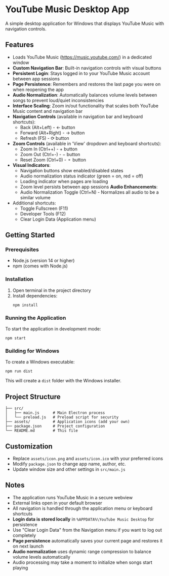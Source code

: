 # YouTube Music Desktop App

A simple desktop application for Windows that displays YouTube Music with navigation controls.

## Features

-   Loads YouTube Music (https://music.youtube.com/) in a dedicated window
-   **Custom Navigation Bar**: Built-in navigation controls with visual buttons
-   **Persistent Login**: Stays logged in to your YouTube Music account between app sessions
-   **Page Persistence**: Remembers and restores the last page you were on when reopening the app
-   **Audio Normalization**: Automatically balances volume levels between songs to prevent loud/quiet inconsistencies
-   **Interface Scaling**: Zoom in/out functionality that scales both YouTube Music content and navigation bar
-   **Navigation Controls** (available in navigation bar and keyboard shortcuts):
    -   Back (Alt+Left) - ← button
    -   Forward (Alt+Right) - → button
    -   Refresh (F5) - ⟳ button
-   **Zoom Controls** (available in 'View' dropdown and keyboard shortcuts):
    -   Zoom In (Ctrl++) - + button
    -   Zoom Out (Ctrl+-) - − button
    -   Reset Zoom (Ctrl+0) - ⚬ button
-   **Visual Indicators**:
    -   Navigation buttons show enabled/disabled states
    -   Audio normalization status indicator (green = on, red = off)
    -   Loading indicator when pages are loading
    -   Zoom level persists between app sessions
        **Audio Enhancements**:
    -   Audio Normalization Toggle (Ctrl+N) - Normalizes all audio to be a similar volume
-   Additional shortcuts:
    -   Toggle Fullscreen (F11)
    -   Developer Tools (F12)
    -   Clear Login Data (Application menu)

## Getting Started

### Prerequisites

-   Node.js (version 14 or higher)
-   npm (comes with Node.js)

### Installation

1. Open terminal in the project directory
2. Install dependencies:
    ```
    npm install
    ```

### Running the Application

To start the application in development mode:

```
npm start
```

### Building for Windows

To create a Windows executable:

```
npm run dist
```

This will create a `dist` folder with the Windows installer.

## Project Structure

```
├── src/
│   ├── main.js      # Main Electron process
│   └── preload.js   # Preload script for security
├── assets/          # Application icons (add your own)
├── package.json     # Project configuration
└── README.md        # This file
```

## Customization

-   Replace `assets/icon.png` and `assets/icon.ico` with your preferred icons
-   Modify `package.json` to change app name, author, etc.
-   Update window size and other settings in `src/main.js`

## Notes

-   The application runs YouTube Music in a secure webview
-   External links open in your default browser
-   All navigation is handled through the application menu or keyboard shortcuts
-   **Login data is stored locally** in `%APPDATA%\YouTube Music Desktop` for persistence
-   Use "Clear Login Data" from the Navigation menu if you want to log out completely
-   **Page persistence** automatically saves your current page and restores it on next launch
-   **Audio normalization** uses dynamic range compression to balance volume levels automatically
-   Audio processing may take a moment to initialize when songs start playing
